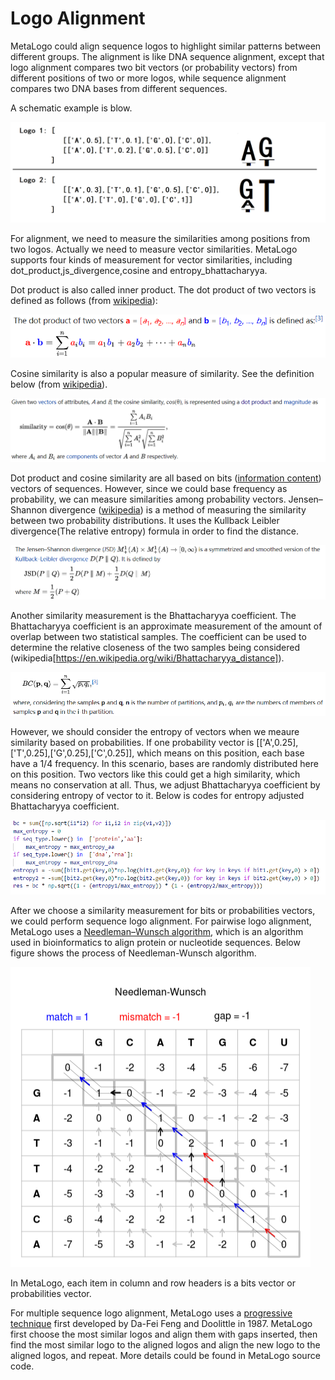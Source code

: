 # Logo Alignment

MetaLogo could align sequence logos to highlight similar patterns between different groups. The alignment is like DNA sequence alignment, except that logo alignment compares two bit vectors (or probability vectors) from different positions of two or more logos, while sequence alignment compares two DNA bases from different sequences.

A schematic example is blow.

![example](../pngs/example.PNG)

For alignment, we need to measure the similarities among positions from two logos. Actually we need to measure vector similarities. MetaLogo supports four kinds of measurement for vector similarities, including dot_product,js_divergence,cosine and entropy_bhattacharyya.

Dot product is also called inner product. The dot product of two vectors is defined as follows (from [wikipedia](https://en.wikipedia.org/wiki/Dot_product)):

![dot_product](../pngs/dot_product.PNG)

Cosine similarity is also a popular measure of similarity. See the definition below (from [wikipedia](https://en.wikipedia.org/wiki/Cosine_similarity)).

![cosine](../pngs/cosine.PNG)

Dot product and cosine similarity are all based on bits ([information content](https://en.wikipedia.org/wiki/Sequence_logo)) vectors of sequences. However, since we could base frequency as probability, we can measure similarities among probability vectors. Jensen–Shannon divergence ([wikipedia](https://en.wikipedia.org/wiki/Jensen%E2%80%93Shannon_divergence)) is a method of measuring the similarity between two probability distributions. It uses the Kullback Leibler divergence(The relative entropy) formula in order to find the distance.

![js](../pngs/js.PNG)

Another similarity measurement is the Bhattacharyya coefficient. The Bhattacharyya coefficient is an approximate measurement of the amount of overlap between two statistical samples. The coefficient can be used to determine the relative closeness of the two samples being considered (wikipedia[https://en.wikipedia.org/wiki/Bhattacharyya_distance]).

![bha](../pngs/bha.PNG)

However, we should consider the entropy of vectors when we meaure similarity based on probabilities. If one probability vector is [['A',0.25],['T',0.25],['G',0.25],['C',0.25]], which means on this position, each base have a 1/4 frequency. In this scenario, bases are randomly distributed here on this position. Two vectors like this could get a high similarity, which means no conservation at all. Thus, we adjust Bhattacharyya coefficient by considering entropy of vector to it. Below is codes for entropy adjusted Bhattacharyya coefficient.

![adjusted_bc](../pngs/adjusted_bc.PNG)

After we choose a similarity measurement for bits or probabilities vectors, we could perform sequence logo alignment. For pairwise logo alignment, MetaLogo uses a [Needleman–Wunsch algorithm](https://en.wikipedia.org/wiki/Sequence_alignment), which is an algorithm used in bioinformatics to align protein or nucleotide sequences. Below figure shows the process of Needleman-Wunsch algorithm. 

![needle](../pngs/needle.PNG)

In MetaLogo, each item in column and row headers is a bits vector or probabilities vector.

For multiple sequence logo alignment, MetaLogo uses a [progressive technique](https://en.wikipedia.org/wiki/Multiple_sequence_alignment) first developed by Da-Fei Feng and Doolittle in 1987. MetaLogo first choose the most similar logos and align them with gaps inserted, then find the most similar logo to the aligned logos and align the new logo to the aligned logos, and repeat. More details could be found in MetaLogo source code.